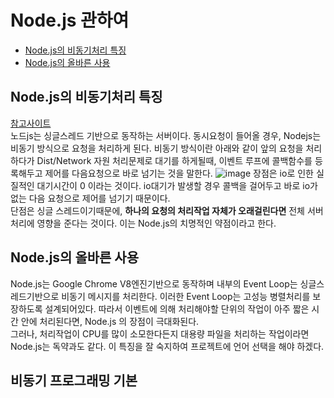 # Node.js 관하여
- [Node.js의 비동기처리 특징](node.js의-비동기처리-특징)
- [Node.js의 올바른 사용](node.js의-올바른-사용)

## Node.js의 비동기처리 특징
[참고사이트](http://www.nextree.co.kr/p7292/)  
노드js는 싱글스레드 기반으로 동작하는 서버이다. 동시요청이 들어올 경우, Nodejs는 비동기 방식으로 요청을 처리하게 된다.
비동기 방식이란 아래와 같이 앞의 요청을 처리하다가 Dist/Network 자원 처리문제로 대기를 하게될때, 이벤트 루프에
콜백함수를 등록해두고 제어를 다음요청으로 바로 넘기는 것을 말한다. 
![image](http://www.nextree.co.kr/content/images/2016/09/syhan_140320_node1_041.png)
장점은 io로 인한 실질적인 대기시간이 0 이라는 것이다. io대기가 발생할 경우 콜백을 걸어두고 바로 io가없는 다음
요청으로 제어를 넘기기 때문이다.  
단점은 싱글 스레드이기때문에, **하나의 요청의 처리작업 자체가 오래걸린다면** 전체 서버 처리에 영향을 준다는 것이다.
이는 Node.js의 치명적인 약점이라고 한다.

## Node.js의 올바른 사용
Node.js는 Google Chrome V8엔진기반으로 동작하며 내부의 Event Loop는 싱글스레드기반으로 비동기 메시지를 처리한다.
이러한 Event Loop는 고성능 병렬처리를 보장하도록 설계되어있다. 따라서 이벤트에 의해 처리해야할 단위의 작업이 
아주 짧은 시간 안에 처리된다면, Node.js 의 장점이 극대화된다.  
그러나, 처리작업이 CPU를 많이 소모한다든지 대용량 파일을 처리하는 작업이라면 Node.js는 독약과도 같다. 이 특징을
잘 숙지하여 프로젝트에 언어 선택을 해야 하겠다.

## 비동기 프로그래밍 기본
